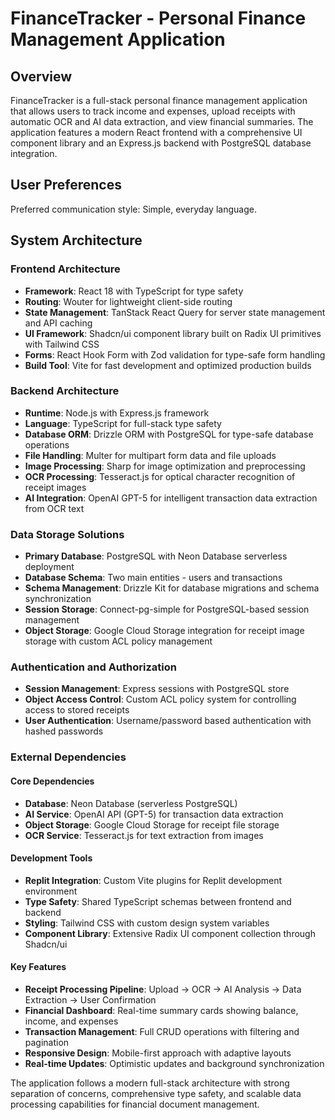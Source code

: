 # FinanceTracker - Personal Finance Management Application

## Overview

FinanceTracker is a full-stack personal finance management application that allows users to track income and expenses, upload receipts with automatic OCR and AI data extraction, and view financial summaries. The application features a modern React frontend with a comprehensive UI component library and an Express.js backend with PostgreSQL database integration.

## User Preferences

Preferred communication style: Simple, everyday language.

## System Architecture

### Frontend Architecture
- **Framework**: React 18 with TypeScript for type safety
- **Routing**: Wouter for lightweight client-side routing
- **State Management**: TanStack React Query for server state management and API caching
- **UI Framework**: Shadcn/ui component library built on Radix UI primitives with Tailwind CSS
- **Forms**: React Hook Form with Zod validation for type-safe form handling
- **Build Tool**: Vite for fast development and optimized production builds

### Backend Architecture
- **Runtime**: Node.js with Express.js framework
- **Language**: TypeScript for full-stack type safety
- **Database ORM**: Drizzle ORM with PostgreSQL for type-safe database operations
- **File Handling**: Multer for multipart form data and file uploads
- **Image Processing**: Sharp for image optimization and preprocessing
- **OCR Processing**: Tesseract.js for optical character recognition of receipt images
- **AI Integration**: OpenAI GPT-5 for intelligent transaction data extraction from OCR text

### Data Storage Solutions
- **Primary Database**: PostgreSQL with Neon Database serverless deployment
- **Database Schema**: Two main entities - users and transactions
- **Schema Management**: Drizzle Kit for database migrations and schema synchronization
- **Session Storage**: Connect-pg-simple for PostgreSQL-based session management
- **Object Storage**: Google Cloud Storage integration for receipt image storage with custom ACL policy management

### Authentication and Authorization
- **Session Management**: Express sessions with PostgreSQL store
- **Object Access Control**: Custom ACL policy system for controlling access to stored receipts
- **User Authentication**: Username/password based authentication with hashed passwords

### External Dependencies

#### Core Dependencies
- **Database**: Neon Database (serverless PostgreSQL)
- **AI Service**: OpenAI API (GPT-5) for transaction data extraction
- **Object Storage**: Google Cloud Storage for receipt file storage
- **OCR Service**: Tesseract.js for text extraction from images

#### Development Tools
- **Replit Integration**: Custom Vite plugins for Replit development environment
- **Type Safety**: Shared TypeScript schemas between frontend and backend
- **Styling**: Tailwind CSS with custom design system variables
- **Component Library**: Extensive Radix UI component collection through Shadcn/ui

#### Key Features
- **Receipt Processing Pipeline**: Upload → OCR → AI Analysis → Data Extraction → User Confirmation
- **Financial Dashboard**: Real-time summary cards showing balance, income, and expenses
- **Transaction Management**: Full CRUD operations with filtering and pagination
- **Responsive Design**: Mobile-first approach with adaptive layouts
- **Real-time Updates**: Optimistic updates and background synchronization

The application follows a modern full-stack architecture with strong separation of concerns, comprehensive type safety, and scalable data processing capabilities for financial document management.